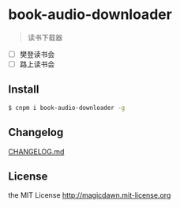 # book-audio-downloader

> 读书下载器

- [ ] 樊登读书会
- [ ] 路上读书会

## Install

```sh
$ cnpm i book-audio-downloader -g
```

## Changelog

[CHANGELOG.md](CHANGELOG.md)

## License

the MIT License http://magicdawn.mit-license.org
